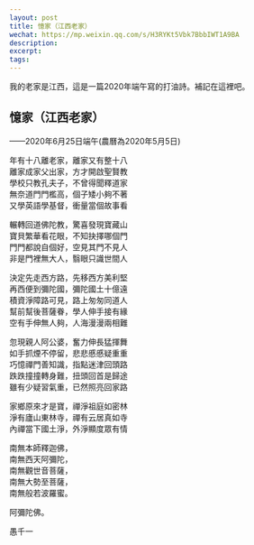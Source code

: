 ```yaml
---
layout: post
title: 憶家（江西老家）
wechat: https://mp.weixin.qq.com/s/H3RYKt5Vbk7BbbIWT1A9BA
description: 
excerpt: 
tags:
---
```


我的老家是江西，這是一篇2020年端午寫的打油詩。補記在這裡吧。

## 憶家（江西老家）
——2020年6月25日端午(農曆為2020年5月5日)

年有十八離老家，離家又有整十八<br>
離家成家父出家，方才開啟聖賢教<br>
學校只教孔夫子，不曾得聞釋道家<br>
無奈道門門檻高，個子矮小夠不著<br>
又學英語學基督，衝量當個故事看<br>

輾轉回道佛陀教，驚喜發現寶藏山<br>
寶貝繁華看花眼，不知抉擇哪個門<br>
門門都說自個好，空見其門不見人<br>
非是門裡無大人，翳眼只識世間人<br>

決定先走西方路，先移西方美利堅<br>
再西便到彌陀國，彌陀國土十億遠<br>
積資淨障路可見，路上匆匆同道人<br>
幫前幫後菩薩眷，學人伸手接有緣<br>
空有手伸無人夠，人海漫漫兩相難<br>

忽現親人阿公婆，奮力伸長猛揮舞<br>
如手抓煙不停留，悲悲慼慼疑重重<br>
巧憶禪門善知識，指點迷津回頭路<br>
跌跌撞撞轉身難，扭頭回首是歸途<br>
雖有少疑習氣重，已然照亮回家路<br>

家鄉原來才是寶，禪淨祖庭如密林<br>
淨有廬山東林寺，禪有云居真如寺<br>
內禪當下國土淨，外淨顯度眾有情<br>

南無本師釋迦佛，<br>
南無西天阿彌陀，<br>
南無觀世音菩薩，<br>
南無大勢至菩薩，<br>
南無般若波羅蜜。<br>

阿彌陀佛。

愚千一

